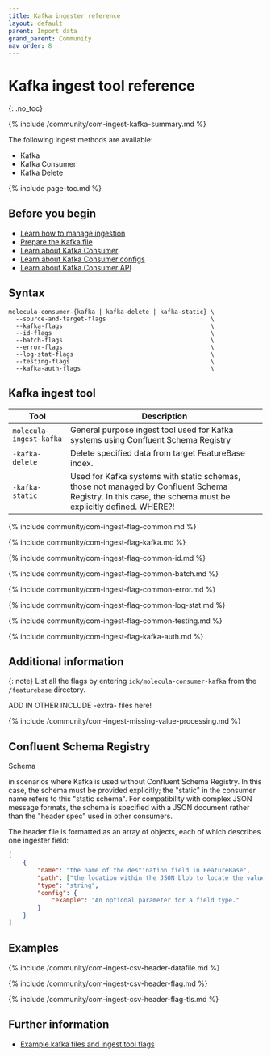 ```yaml
---
title: Kafka ingester reference
layout: default
parent: Import data
grand_parent: Community
nav_order: 8
---
```


# Kafka ingest tool reference
{: .no_toc}

{% include /community/com-ingest-kafka-summary.md %}

The following ingest methods are available:
* Kafka
* Kafka Consumer
* Kafka Delete

{% include page-toc.md %}

## Before you begin

* [Learn how to manage ingestion](/docs/community/com-ingest/com-ingest-manage)
* [Prepare the Kafka file](/docs/community/com-ingest/com-datafile-ref-kafka)
* [Learn about Kafka Consumer](https://kafka.apache.org/22/javadoc/org/apache/kafka/clients/consumer/KafkaConsumer.html)
* [Learn about Kafka Consumer configs](https://kafka.apache.org/documentation/#consumerconfigs)
* [Learn about Kafka Consumer API](https://kafka.apache.org/documentation/#consumerapi)

## Syntax

```
molecula-consumer-{kafka | kafka-delete | kafka-static} \
  --source-and-target-flags                             \
  --kafka-flags                                         \
  --id-flags                                            \
  --batch-flags                                         \
  --error-flags                                         \
  --log-stat-flags                                      \
  --testing-flags                                       \
  --kafka-auth-flags                                    \
```

## Kafka ingest tool

| Tool | Description |
|---|---|
| `molecula-ingest-kafka` | General purpose ingest tool used for Kafka systems using Confluent Schema Registry |
| `-kafka-delete`| Delete specified data from target FeatureBase index. |
| `-kafka-static` | Used for Kafka systems with static schemas, those not managed by Confluent Schema Registry. In this case, the schema must be explicitly defined. WHERE?!|

{% include community/com-ingest-flag-common.md %}

{% include community/com-ingest-flag-kafka.md %}

{% include community/com-ingest-flag-common-id.md %}

{% include community/com-ingest-flag-common-batch.md %}

{% include community/com-ingest-flag-common-error.md %}

{% include community/com-ingest-flag-common-log-stat.md %}

{% include community/com-ingest-flag-common-testing.md %}

{% include community/com-ingest-flag-kafka-auth.md %}

## Additional information

{: note}
List all the flags by entering `idk/molecula-consumer-kafka` from the `/featurebase` directory.

ADD IN OTHER INCLUDE -extra- files here!

{% include /community/com-ingest-missing-value-processing.md %}

## Confluent Schema Registry

Schema

in scenarios where Kafka is used without Confluent Schema Registry. In this case, the schema must be provided explicitly; the "static" in the consumer name refers to this "static schema". For compatibility with complex JSON message formats, the schema is specified with a JSON document rather than the "header spec" used in other consumers.




The header file is formatted as an array of objects, each of which describes one ingester field:

```json
[
	{
		"name": "the name of the destination field in FeatureBase",
		"path": ["the location within the JSON blob to locate the value of this field"],
		"type": "string",
		"config": {
			"example": "An optional parameter for a field type."
		}
	}
]
```


## Examples

{% include /community/com-ingest-csv-header-datafile.md %}

{% include /community/com-ingest-csv-header-flag.md %}

{% include /community/com-ingest-csv-header-flag-tls.md %}

## Further information

* [Example kafka files and ingest tool flags](/docs/community/com-ingest/com-ingest-example-kafka)
